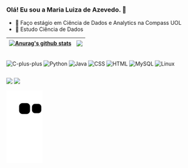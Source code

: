 ### Olá! Eu sou a Maria Luiza de Azevedo. 👋


- 🔭 Faço estágio em Ciência de Dados e Analytics na Compass UOL
- 🌱 Estudo Ciência de Dados


| <a href="https://github.com/anuraghazra/github-readme-stats"><img align="center" src="https://github-readme-stats.vercel.app/api?username=luiza6&show_icons=true&include_all_commits=true&hide_border=true&theme=transparent&title_color=1e8b93&text_color=666&icon_color=1e8b93&card_width=500" alt="Anurag's github stats" /></a> | <a href="https://github.com/anuraghazra/github-readme-stats"><img align="center" src="https://github-readme-stats.vercel.app/api/top-langs/?username=luiza6&layout=compact&langs_count=8&title_color=1e8b93&text_color=666&theme=transparent&hide_border=true&card_width=500" /></a> |
| ------------- | ------------- |

<div style="display: inline_block"><br>
  <img align="center" alt="C-plus-plus" height="30" width="40" src="https://cdn.jsdelivr.net/gh/devicons/devicon/icons/cplusplus/cplusplus-original.svg">
  <img align="center" alt="Python" height="30" width="40" src="https://cdn.jsdelivr.net/gh/devicons/devicon/icons/python/python-original.svg">
  <img align="center" alt="Java" height="30" width="40" src="https://cdn.jsdelivr.net/gh/devicons/devicon/icons/java/java-original.svg">
  <img align="center" alt="CSS" height="30" width="40" src="https://cdn.jsdelivr.net/gh/devicons/devicon/icons/css3/css3-plain-wordmark.svg">
  <img align="center" alt="HTML" height="30" width="40" src="https://cdn.jsdelivr.net/gh/devicons/devicon/icons/html5/html5-original-wordmark.svg">
  <img align="center" alt="MySQL" height="30" width="40" src="https://cdn.jsdelivr.net/gh/devicons/devicon/icons/mysql/mysql-original-wordmark.svg">
  <img align="center" alt="Linux" height="30" width="40" src="https://cdn.jsdelivr.net/gh/devicons/devicon/icons/linux/linux-original.svg">
</div>
  
  ##
          
<div> 

  <a href = "mailto:azmarialuiza@gmail.com"><img src="https://img.shields.io/badge/-Gmail-%23333?style=for-the-badge&logo=gmail&logoColor=white" target="_blank"></a>
  <a href="https://www.linkedin.com/in/maria-luiza-de-azevedo/" target="_blank"><img src="https://img.shields.io/badge/-LinkedIn-%230077B5?style=for-the-badge&logo=linkedin&logoColor=white" target="_blank"></a> 
  
</div>

![snake gif](https://github.com/luiza6/luiza6/blob/output/github-contribution-grid-snake.svg)
